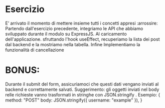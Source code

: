 # Esercizio

E’ arrivato il momento di mettere insieme tutti i concetti appresi :arrossire:
Partendo dall'esercizio precedente, integriamo le API che abbiamo sviluppato durante il modulo su ExpressJS. Al caricamento dell'applicazione.
sfruttando l'hook useEffect, recuperiamo la lista dei post dal backend e la mostriamo nella tabella.
Infine Implementiamo la funzionalità di cancellazione

# BONUS:

Durante il submit del form, assicuriamoci che questi dati vengano inviati al backend e correttamente salvati.
Suggerimento: gli oggetti inviati nel body relle richieste vanno trasformati in stringhe con JSON.stringify . Esempio:
{
method: "POST"
body: JSON.stringify({ username: "example" }),
}
